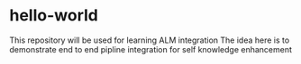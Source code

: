 # hello-world
This repository will be used for learning ALM integration
The idea here is to demonstrate end to end pipline integration for self knowledge enhancement
